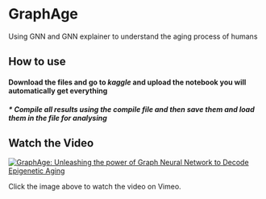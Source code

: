 # GraphAge
Using GNN and GNN explainer to understand the aging process of humans

## How to use
#### Download the files and go to *kaggle* and upload the notebook you will automatically get everything
##### * Compile all results using the compile file and then save them and load them in the file for analysing
## Watch the Video

[![GraphAge: Unleashing the power of Graph Neural Network to Decode Epigenetic Aging](https://i.vimeocdn.com/video/993231309_640.jpg)](https://player.vimeo.com/video/993231309?badge=0&autopause=0&player_id=0&app_id=58479)

Click the image above to watch the video on Vimeo.


